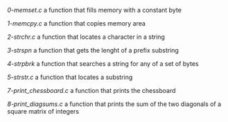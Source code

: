 *0-memset.c* a function that fills memory with a constant byte

*1-memcpy.c* a function that copies memory area

*2-strchr.c* a function that locates a character in a string

*3-strspn* a function that gets the lenght of a prefix substring

*4-strpbrk* a function that searches a string for any of a set of bytes

*5-strstr.c* a function that locates a substring

*7-print_chessboard.c* a function that prints the chessboard

*8-print_diagsums.c* a function that prints the sum of the two diagonals of a square matrix of integers
